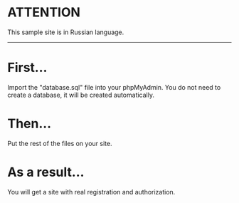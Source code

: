 # ATTENTION
This sample site is in Russian language.
____
# First...
Import the "database.sql" file into your phpMyAdmin. You do not need to create a database, it will be created automatically.
# Then...
Put the rest of the files on your site.
# As a result...
You will get a site with real registration and authorization.
